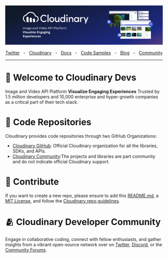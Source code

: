 ![Cloudinary Developers](https://github.com/cloudinary-devs/.github/blob/main/assets/cloudinary-banner.png?raw=true)

<div align="center">
  <a href="https://twitter.com/cloudinary" target="_blank">Twitter</a>
    <span>&nbsp;&nbsp;-&nbsp;&nbsp;</span>
  <a href="https://cloudinary.com/" target="_blank">Cloudinary</a>
    <span>&nbsp;&nbsp;-&nbsp;&nbsp;</span>
  <a href="https://cloudinary.com/documentation" target="_blank">Docs</a>
    <span>&nbsp;&nbsp;-&nbsp;&nbsp;</span>
  <a href="https://github.com/cloudinary-devs" target="_blank">Code Samples</a>
    <span>&nbsp;&nbsp;-&nbsp;&nbsp;</span>
  <a href="https://cloudinary.com/blog/" target="_blank">Blog</a>
    <span>&nbsp;&nbsp;-&nbsp;&nbsp;</span>
  <a href="https://community.cloudinary.com/" target="_blank">Community</a>
  <br />
  <hr />
</div>

# 👋 Welcome to Cloudinary Devs

Image and Video API Platform
**Visualize Engaging Experiences**
Trusted by 1.5 million developers and 10,000 enterprise and hyper-growth companies as a critical part of their tech stack.

# 🧪 Code Repositories

Cloudinary provides code repositories through two GitHub Organizations:

- [Cloudinary GitHub](https://github.com/cloudinary): Official Cloudinary organization for all the libraries, SDKs, and APIs.
- [Cloudinary Community](https://github.com/cloudinary-community):The projects and libraries are part community and do not indicate official Cloudinary support.

# 🚀 Contribute

If you want to create a new repo, please ensure to add this [README.md](https://github.com/cloudinary-devs/Cloudinary-Template-README), a [MIT License](https://github.com/cloudinary-devs/Cloudinary-Template-README/blob/main/LICENSE), and follow the [Cloudinary repo guidelines](https://github.com/cloudinary-devs/Cloudinary-Repo-Guidelines).

# 🫂 Cloudinary Developer Community

Engage in collaborative coding, connect with fellow enthusiasts, and gather insights from a vibrant open-source network over on [Twitter](https://twitter.com/cloudinary), [Discord](https://discord.gg/cloudinary), or the [Community Forums](https://community.cloudinary.com/).